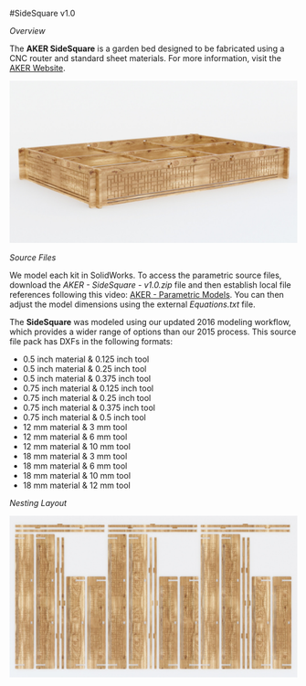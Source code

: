 #SideSquare v1.0

*Overview*

The **AKER SideSquare** is a garden bed designed to be fabricated using a CNC router and standard sheet materials. For more information, visit the [AKER Website](http://www.akerkits.com).

![SideSquare](https://github.com/AKERKits/SideSquare/blob/master/Images/AKER%20-%20Side%20Square%20-%20v1.0%20-%20Master%20Assembly%20%20Cropped-min.jpg)

*Source Files*

We model each kit in SolidWorks. To access the parametric source files, download the *AKER - SideSquare - v1.0.zip* file and then establish local file references following this video: [AKER - Parametric Models](https://www.youtube.com/watch?v=Ewdrlv4nSA0). You can then adjust the model dimensions using the external *Equations.txt* file.

The **SideSquare** was modeled using our updated 2016 modeling workflow, which provides a wider range of options than our 2015 process. This source file pack has DXFs in the following formats:

 * 0.5 inch material & 0.125 inch tool
 * 0.5 inch material & 0.25 inch tool
 * 0.5 inch material & 0.375 inch tool
 * 0.75 inch material & 0.125 inch tool
 * 0.75 inch material & 0.25 inch tool
 * 0.75 inch material & 0.375 inch tool
 * 0.75 inch material & 0.5 inch tool
 * 12 mm material & 3 mm tool
 * 12 mm material & 6 mm tool
 * 12 mm material & 10 mm tool
 * 18 mm material & 3 mm tool
 * 18 mm material & 6 mm tool
 * 18 mm material & 10 mm tool
 * 18 mm material & 12 mm tool

*Nesting Layout*

![SideSquare](https://github.com/AKERKits/SideSquare/blob/master/Images/AKER%20-%20Side%20Square%20-%20v1.0%20-%20Nesting%20Assembly%20Cropped-min.jpg)


